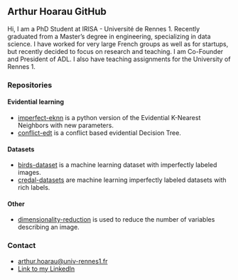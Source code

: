 ## Arthur Hoarau GitHub

Hi, I am a PhD Student at IRISA - Université de Rennes 1. Recently graduated from a Master’s degree in engineering, specializing in data science. I have worked for very large French groups as well as for startups, but recently decided to focus on research and teaching. I am Co-Founder and President of ADL.
I also have teaching assignments for the University of Rennes 1.

### Repositories

#### Evidential learning
- [imperfect-eknn](https://github.com/ArthurHoa/imperfect_eknn) is a python version of the Evidential K-Nearest Neighbors with new parameters. 
- [conflict-edt](https://github.com/ArthurHoa/conflict_edt) is a conflict based evidential Decision Tree.

#### Datasets
- [birds-dataset](https://github.com/ArthurHoa/birds_dataset) is a machine learning dataset with imperfectly labeled images.
- [credal-datasets](https://github.com/ArthurHoa/credal_datasets) are machine learning imperfectly labeled datasets with rich labels.


#### Other
- [dimensionality-reduction](https://github.com/ArthurHoa/dimensionality_reduction) is used to reduce the number of variables describing an image.

### Contact

- arthur.hoarau@univ-rennes1.fr
- [Link to my LinkedIn](http://www.linkedin.com/in/arthur-hoarau-b4b228140)
